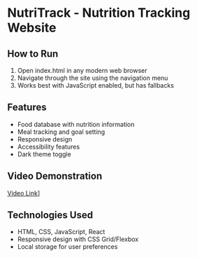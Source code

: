 # NutriTrack - Nutrition Tracking Website

## How to Run
1. Open index.html in any modern web browser
2. Navigate through the site using the navigation menu
3. Works best with JavaScript enabled, but has fallbacks

## Features
- Food database with nutrition information
- Meal tracking and goal setting
- Responsive design
- Accessibility features
- Dark theme toggle

## Video Demonstration
[Video Link](https://drive.google.com/file/d/1raUros2y5aBBTQaPBT88vhGGfjTze5mM/view?usp=sharing)]

## Technologies Used
- HTML, CSS, JavaScript, React
- Responsive design with CSS Grid/Flexbox
- Local storage for user preferences